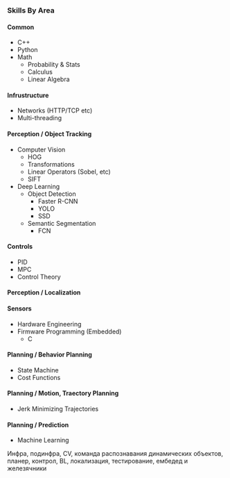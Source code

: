 ### Skills By Area

#### Common

- C++
- Python
- Math
	- Probability & Stats
	- Calculus
	- Linear Algebra

#### Infrustructure

- Networks (HTTP/TCP etc)
- Multi-threading

#### Perception / Object Tracking

- Computer Vision
	- HOG
	- Transformations
	- Linear Operators (Sobel, etc)
	- SIFT
- Deep Learning
	- Object Detection
		- Faster R-CNN
		- YOLO
		- SSD
	- Semantic Segmentation
		- FCN

#### Controls

- PID
- MPC
- Control Theory

#### Perception / Localization

#### Sensors

- Hardware Engineering
- Firmware Programming (Embedded)
	- C

#### Planning / Behavior Planning 

- State Machine
- Cost Functions

#### Planning / Motion, Traectory Planning

- Jerk Minimizing Trajectories

#### Planning / Prediction

- Machine Learning


Инфра, подинфра, CV, команда распознавания динамических объектов, планер, контрол, BL, локализация, тестирование, ембедед и железячники